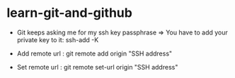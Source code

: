 # learn-git-and-github

- Git keeps asking me for my ssh key passphrase => You have to add your private key to it: ssh-add -K

- Add remote url : git remote add origin "SSH address"

- Set remote url : git remote set-url origin "SSH address"
